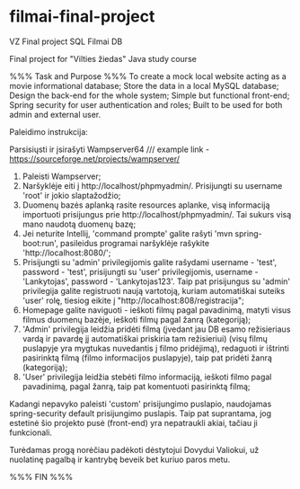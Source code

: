 # filmai-final-project
VZ Final project SQL Filmai DB

Final project for "Vilties žiedas" Java study course

%%% Task and Purpose %%%
To create a mock local website acting as a movie informational database;
Store the data in a local MySQL database;
Design the back-end for the whole system;
Simple but functional front-end;
Spring security for user authentication and roles;
Built to be used for both admin and external user.

Paleidimo instrukcija:

Parsisiųsti ir įsirašyti Wampserver64 /// example link - https://sourceforge.net/projects/wampserver/

1. Paleisti Wampserver;
2. Naršyklėje eiti į http://localhost/phpmyadmin/. Prisijungti su username 'root' ir jokio slaptažodžio;
3. Duomenų bazės aplanką rasite resources aplanke, visą informaciją importuoti prisijungus prie http://localhost/phpmyadmin/. Tai sukurs visą mano naudotą duomenų bazę;
4. Jei neturite Intellij, 'command prompte' galite rašyti 'mvn spring-boot:run', pasileidus programai naršyklėje rašykite 'http://localhost:8080/';
5. Prisijungti su 'admin' privilegijomis galite rašydami username - 'test', password - 'test', prisijungti su 'user' privilegijomis, username - 'Lankytojas', password - 'Lankytojas123'. Taip pat prisijungus su 'admin' privilegija galite registruoti naują vartotoją, kuriam automatiškai suteiks 'user' rolę, tiesiog eikite į "http://localhost:808/registracija";
6. Homepage galite naviguoti - ieškoti filmų pagal pavadinimą, matyti visus filmus duomenų bazėje, ieškoti filmų pagal žanrą (kategoriją);
7. 'Admin' privilegija leidžia pridėti filmą (įvedant jau DB esamo režisieriaus vardą ir pavardę jį automatiškai priskiria tam režisieriui) (visų filmų puslapyje yra mygtukas nuvedantis į filmo pridėjimą), redaguoti ir ištrinti pasirinktą filmą (filmo informacijos puslapyje), taip pat pridėti žanrą (kategoriją);
8. 'User' privilegija leidžia stebėti filmo informaciją, ieškoti filmo pagal pavadinimą, pagal žanrą, taip pat komentuoti pasirinktą filmą;

Kadangi nepavyko paleisti 'custom' prisijungimo puslapio, naudojamas spring-security default prisijungimo puslapis.
Taip pat suprantama, jog estetinė šio projekto pusė (front-end) yra nepatraukli akiai, tačiau ji funkcionali.

Turėdamas progą norėčiau padėkoti dėstytojui Dovydui Valiokui, už nuolatinę pagalbą ir kantrybę beveik bet kuriuo paros metu.

%%% FIN %%%
